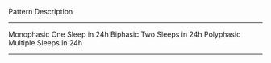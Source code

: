 

Pattern                Description
___
Monophasic       One Sleep in 24h
Biphasic              Two Sleeps in 24h
Polyphasic          Multiple Sleeps in 24h
___
